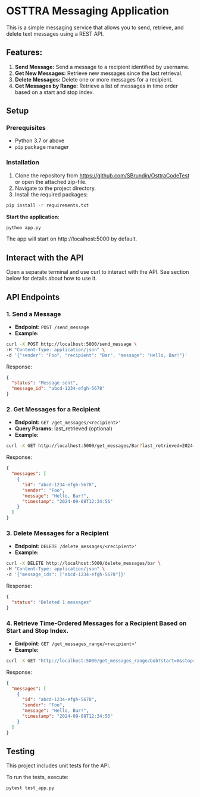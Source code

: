 # OSTTRA Messaging Application

This is a simple messaging service that allows you to send, retrieve, and delete text messages using a REST API.

## Features:
1. **Send Message:** Send a message to a recipient identified by username.
2. **Get New Messages:** Retrieve new messages since the last retrieval.
3. **Delete Messages:** Delete one or more messages for a recipient.
4. **Get Messages by Range:** Retrieve a list of messages in time order based on a start and stop index.

## Setup

### Prerequisites
- Python 3.7 or above
- `pip` package manager

### Installation
1. Clone the repository from https://github.com/SBrundin/OsttraCodeTest or open the attached zip-file.
2. Navigate to the project directory.
3. Install the required packages: 
```bash
pip install -r requirements.txt
```

**Start the application**: 
```bash
python app.py
```

The app will start on http://localhost:5000 by default.

## Interact with the API
Open a separate terminal and use curl to interact with the API. See section below for details about how to use it.

## API Endpoints
### 1. Send a Message
- **Endpoint:** `POST /send_message`
- **Example:**

```bash
curl -X POST http://localhost:5000/send_message \
-H "Content-Type: application/json" \
-d '{"sender": "Foo", "recipient": "Bar", "message": "Hello, Bar!"}'
```

Response:
```json
{
  "status": "Message sent",
  "message_id": "abcd-1234-efgh-5678"
}
```

### 2. Get Messages for a Recipient

- **Endpoint:** `GET /get_messages/<recipient>'`
- **Query Params:** last_retrieved (optional)
- **Example:**
```bash
curl -X GET http://localhost:5000/get_messages/Bar?last_retrieved=2024-09-07
```
Response:
```json
{
  "messages": [
    {
      "id": "abcd-1234-efgh-5678",
      "sender": "Foo",
      "message": "Hello, Bar!",
      "timestamp": "2024-09-08T12:34:56"
    }
  ]
}
```


### 3. Delete Messages for a Recipient
- **Endpoint:** `DELETE /delete_messages/<recipient>'`
- **Example:**
```bash
curl -X DELETE http://localhost:5000/delete_messages/bar \
-H "Content-Type: application/json" \
-d '{"message_ids": ["abcd-1234-efgh-5678"]}'
```
Response:
```json
{
  "status": "Deleted 1 messages"
}
```

### 4. Retrieve Time-Ordered Messages for a Recipient Based on Start and Stop Index.
- **Endpoint:** `GET /get_messages_range/<recipient>'`
- **Example:**
```bash
curl -X GET "http://localhost:5000/get_messages_range/bob?start=0&stop=5"
```
Response:
```json
{
  "messages": [
    {
      "id": "abcd-1234-efgh-5678",
      "sender": "Foo",
      "message": "Hello, Bar!",
      "timestamp": "2024-09-08T12:34:56"
    }
  ]
}
```

## Testing
This project includes unit tests for the API.

To run the tests, execute:
```bash
pytest test_app.py
```